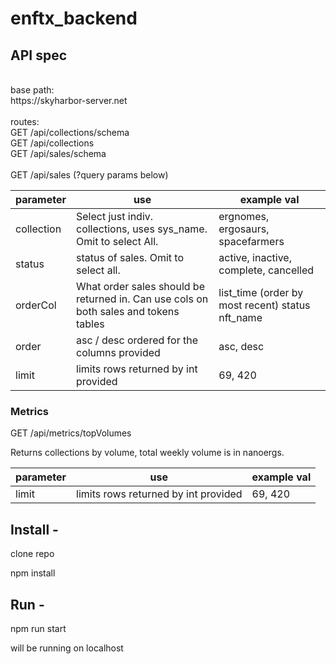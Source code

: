 # enftx_backend

## API spec
<br>
base path: <br>
https://skyharbor-server.net <br>
<br>
routes: <br>
GET /api/collections/schema <br>
GET /api/collections <br>
GET /api/sales/schema <br>
<br>
GET /api/sales (?query params below)<br>

| parameter  | use                                                                                   | example val                                      |
|------------|---------------------------------------------------------------------------------------|--------------------------------------------------|
| collection | Select just indiv. collections, uses sys_name.  Omit to select All.                   | ergnomes, ergosaurs, spacefarmers                |
| status     | status of sales. Omit to select all.                                                  | active, inactive, complete, cancelled            |
| orderCol   | What order sales should be returned in.  Can use cols on both sales and tokens tables | list_time (order by most recent) status nft_name |
| order      | asc / desc ordered for the columns provided                                           | asc, desc                                        |
| limit      | limits rows returned by int provided                                                  | 69, 420                                          |

### Metrics

GET /api/metrics/topVolumes 

Returns collections by volume, total weekly volume is in nanoergs.

| parameter  | use                                                                                   | example val                                      |
|------------|---------------------------------------------------------------------------------------|--------------------------------------------------|
| limit      | limits rows returned by int provided                                                  | 69, 420                                          |

## Install -
clone repo

npm install 

## Run - 
npm run start

will be running on localhost 
